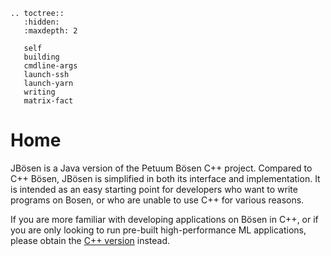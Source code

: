 ```eval_rst
.. toctree::
   :hidden:
   :maxdepth: 2
   
   self
   building
   cmdline-args
   launch-ssh
   launch-yarn
   writing
   matrix-fact
```

# Home

JBösen is a Java version of the Petuum Bösen C++ project. Compared to C++ Bösen, JBösen is simplified in both its interface and implementation. It is intended as an easy starting point for developers who want to write programs on Bosen, or who are unable to use C++ for various reasons.

If you are more familiar with developing applications on Bösen in C++, or if you are only looking to run pre-built high-performance ML applications, please obtain the [C++ version](http://github.com/petuum/bosen) instead.
